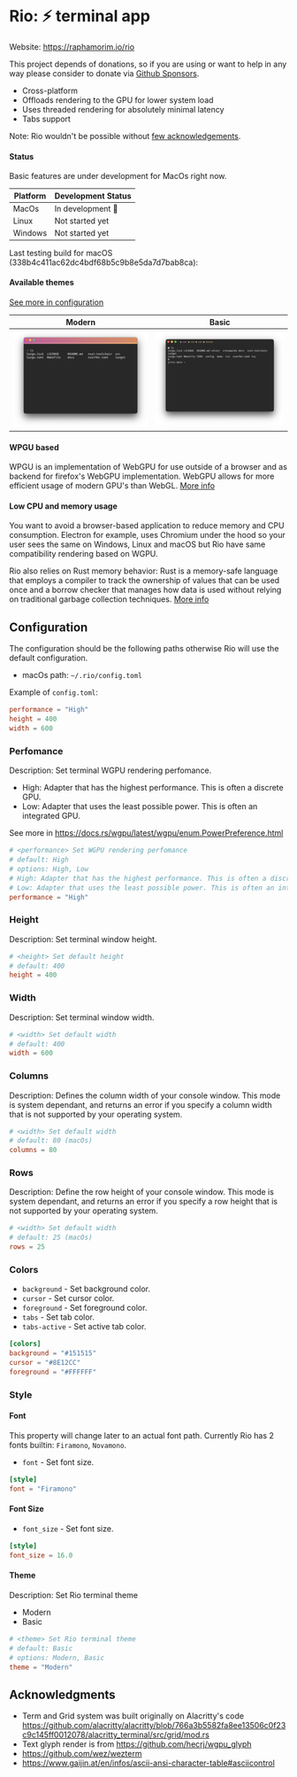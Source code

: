 # Rio: ⚡ terminal app 

Website: https://raphamorim.io/rio

This project depends of donations, so if you are using or want to help in any way please consider to donate via [Github Sponsors](https://github.com/sponsors/raphamorim).

- Cross-platform
- Offloads rendering to the GPU for lower system load
- Uses threaded rendering for absolutely minimal latency
- Tabs support

Note: Rio wouldn't be possible without [few acknowledgements](#acknowledgements).

#### Status

Basic features are under development for MacOs right now.

| Platform | Development Status |
| --- | --- |
| MacOs | In development 👷 |
| Linux | Not started yet |
| Windows | Not started yet |

Last testing build for macOS (338b4c411ac62dc4bdf68b5c9b8e5da7d7bab8ca):

#### Available themes

[See more in configuration](#theme)

| Modern | Basic |
| --- | --- |
| ![Demo macOS](docs/demo-macos.png) | ![Demo basic macOS](docs/demo-macos-basic.png) |

#### WPGU based

WPGU is an implementation of WebGPU for use outside of a browser and as backend for firefox's WebGPU implementation. WebGPU allows for more efficient usage of modern GPU's than WebGL. [More info](https://users.rust-lang.org/t/what-is-webgpu-and-is-it-ready-for-use/62331/8)

#### Low CPU and memory usage

You want to avoid a browser-based application to reduce memory and CPU consumption. Electron for example, uses Chromium under the hood so your user sees the same on Windows, Linux and macOS but Rio have same compatibility rendering based on WGPU.

Rio also relies on Rust memory behavior: Rust is a memory-safe language that employs a compiler to track the ownership of values that can be used once and a borrow checker that manages how data is used without relying on traditional garbage collection techniques. [More info](https://stanford-cs242.github.io/f18/lectures/05-1-rust-memory-safety.html)

## Configuration

The configuration should be the following paths otherwise Rio will use the default configuration.

- macOs path: `~/.rio/config.toml`

Example of `config.toml`:

```toml
performance = "High"
height = 400
width = 600
```

### Perfomance

Description: Set terminal WGPU rendering perfomance.

- High: Adapter that has the highest performance. This is often a discrete GPU.
- Low: Adapter that uses the least possible power. This is often an integrated GPU.

See more in https://docs.rs/wgpu/latest/wgpu/enum.PowerPreference.html

```toml
# <performance> Set WGPU rendering perfomance
# default: High
# options: High, Low
# High: Adapter that has the highest performance. This is often a discrete GPU.
# Low: Adapter that uses the least possible power. This is often an integrated GPU.
performance = "High"
```

### Height

Description: Set terminal window height.

```toml
# <height> Set default height
# default: 400
height = 400
```

### Width

Description: Set terminal window width.

```toml
# <width> Set default width
# default: 400
width = 600
```

### Columns

Description: Defines the column width of your console window. This mode is system dependant, and returns an error if you specify a column width that is not supported by your operating system.

```toml
# <width> Set default width
# default: 80 (macOs)
columns = 80
```

### Rows

Description: Define the row height of your console window. This mode is system dependant, and returns an error if you specify a row height that is not supported by your operating system. 

```toml
# <width> Set default width
# default: 25 (macOs)
rows = 25
```

### Colors

- `background` - Set background color.
- `cursor` - Set cursor color.
- `foreground` - Set foreground color.
- `tabs` - Set tab color.
- `tabs-active` - Set active tab color.

```toml
[colors]
background = "#151515"
cursor = "#8E12CC"
foreground = "#FFFFFF"
```

### Style

#### Font

This property will change later to an actual font path. Currently Rio has 2 fonts builtin: `Firamono`, `Novamono`.

- `font` - Set font size.

```toml
[style]
font = "Firamono"
```

#### Font Size

- `font_size` - Set font size.

```toml
[style]
font_size = 16.0
```

#### Theme

Description: Set Rio terminal theme

- Modern
- Basic

```toml
# <theme> Set Rio terminal theme
# default: Basic
# options: Modern, Basic
theme = "Modern"
```

## Acknowledgments

- Term and Grid system was built originally on Alacritty's code https://github.com/alacritty/alacritty/blob/766a3b5582fa8ee13506c0f23c9c145ff0012078/alacritty_terminal/src/grid/mod.rs
- Text glyph render is from https://github.com/hecrj/wgpu_glyph
- https://github.com/wez/wezterm
- https://www.gaijin.at/en/infos/ascii-ansi-character-table#asciicontrol